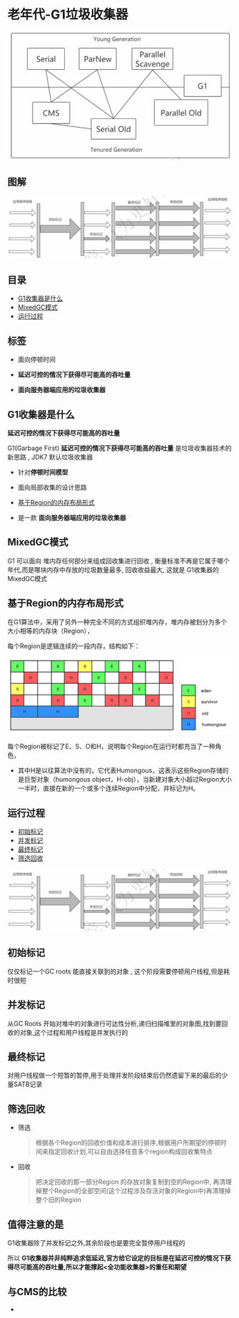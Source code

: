 # 老年代-G1垃圾收集器



<img src="../../assets/image-20200908105903706.png" alt="image-20200908105903706" style="zoom:67%;" />

## 图解

<img src="../../assets/image-20200908114457778.png" alt="image-20200908114457778" style="zoom:67%;" />

## 目录

- [G1收集器是什么](#G1收集器是什么)
- [MixedGC模式](#MixedGC模式)
- [运行过程](#运行过程)

## 标签

- 面向停顿时间

- **延迟可控的情况下获得尽可能高的吞吐量**

- **面向服务器端应用的垃圾收集器**

## G1收集器是什么

**延迟可控的情况下获得尽可能高的吞吐量**

G1(Garbage First) **延迟可控的情况下获得尽可能高的吞吐量** 是垃圾收集器技术的新思路 , JDK7 默认垃圾收集器

- 针对**停顿时间模型**

- 面向局部收集的设计思路
- [基于Region的内存布局形式](#基于Region的内存布局形式)

-  是一款 **面向服务器端应用的垃圾收集器**

## MixedGC模式

G1 可以面向 堆内存任何部分来组成回收集进行回收 , 衡量标准不再是它属于哪个年代,而是哪块内存中存放的垃圾数量最多, 回收收益最大, 这就是 G1收集器的 MixedGC模式

## 基于Region的内存布局形式

在G1算法中，采用了另外一种完全不同的方式组织堆内存，堆内存被划分为多个大小相等的内存块（Region），

每个Region是逻辑连续的一段内存，结构如下：

![image-20200908195159285](../../assets/image-20200908195159285.png)

每个Region被标记了E、S、O和H，说明每个Region在运行时都充当了一种角色，

- 其中H是以往算法中没有的，它代表Humongous，这表示这些Region存储的是巨型对象（humongous object，H-obj），当新建对象大小超过Region大小一半时，直接在新的一个或多个连续Region中分配，并标记为H。

## 运行过程

- [初始标记](#初始标记)
- [并发标记](#并发标记)
- [最终标记](#最终标记)
- [筛选回收](#筛选回收)

<img src="../../assets/image-20200908114457778.png" alt="image-20200908114457778" style="zoom:50%;" />

## 初始标记

仅仅标记一个GC roots 能直接关联到的对象 , 这个阶段需要停顿用户线程,但是耗时很短

## 并发标记

从GC Roots 开始对堆中的对象进行可达性分析,递归扫描堆里的对象图,找到要回收的对象,这个过程和用户线程是并发执行的

## 最终标记

对用户线程做一个短暂的暂停,用于处理并发阶段结束后仍然遗留下来的最后的少量SATB记录

## 筛选回收

- 筛选

  > 根据各个Region的回收价值和成本进行排序,根据用户所期望的停顿时间来指定回收计划,可以自由选择任意多个region构成回收集特点

- 回收

  > 把决定回收的那一部分Region 的存放对象复制到空的Region中, 再清理掉整个Region的全部空间(这个过程涉及存活对象的Region中)再清理掉整个旧的Region

## 值得注意的是

G1收集器除了并发标记之外,其余阶段也是要完全暂停用户线程的 

所以 **G1收集器并非纯粹追求低延迟,官方给它设定的目标是在延迟可控的情况下获得尽可能高的吞吐量,所以才能撑起<全功能收集器>的重任和期望**

## 与CMS的比较

- 